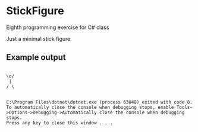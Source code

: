 # StickFigure
Eighth programming exercise for C# class

Just a minimal stick figure.

## Example output
```

\o/
 |
/ \


C:\Program Files\dotnet\dotnet.exe (process 63048) exited with code 0.
To automatically close the console when debugging stops, enable Tools->Options->Debugging->Automatically close the console when debugging stops.
Press any key to close this window . . .
```
